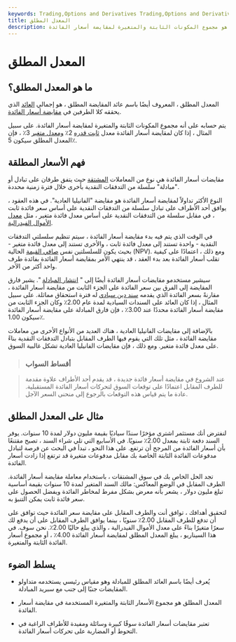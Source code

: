 ```yaml
---
keywords: Trading,Options and Derivatives Trading,Options and Derivatives
title: المعدل المطلق
description: المعدل المطلق ، المعروف أيضًا باسم عائد المقايضة المطلق ، هو مجموع المكونات الثابتة والمتغيرة لمقايضة أسعار الفائدة.
---
```


# المعدل المطلق
## ما هو المعدل المطلق؟

المعدل المطلق ، المعروف أيضًا باسم عائد المقايضة المطلق ، هو إجمالي [العائد](/yield) الذي يحققه كلا الطرفين في [مقايضة أسعار الفائدة](/interestrateswap).

يتم حسابه على أنه مجموع المكونات الثابتة والمتغيرة لمقايضة أسعار الفائدة. على سبيل المثال ، إذا كان لمقايضة أسعار الفائدة معدل [ثابت قدره](/fixedinterestrate) 2٪ [ومعدل متغير](/variableinterestrate) 3٪ ، فإن المعدل المطلق سيكون 5٪.

## فهم الأسعار المطلقة

مقايضات أسعار الفائدة هي نوع من المعاملات [المشتقة](/derivative) حيث يتفق طرفان على تبادل أو "مبادلة" سلسلة من التدفقات النقدية بأخرى خلال فترة زمنية محددة.

النوع الأكثر تداولاً لمقايضة أسعار الفائدة هو مقايضة "الفانيليا العادية". في هذه العقود ، يوافق أحد الأطراف على تبادل سلسلة من التدفقات النقدية على أساس سعر فائدة ثابت ، في مقابل سلسلة من التدفقات النقدية على أساس معدل فائدة متغير ، مثل [معدل الأموال الفيدرالية](/federalfundsrate).

في الوقت الذي يتم فيه بدء مقايضة أسعار الفائدة ، سيتم تنظيم سلسلتي التدفقات النقدية - واحدة تستند إلى معدل فائدة ثابت ، والأخرى تستند إلى معدل فائدة متغير - بحيث يكون للسلسلتين نفس [صافي القيمة](/npv) الحالية (NPV). ومع ذلك ، اعتمادًا على كيفية تقلب أسعار الفائدة بعد بدء العقد ، قد ينتهي الأمر بمقايضة أسعار الفائدة بفائدة طرف واحد أكثر من الآخر.

سيشير مستخدمو مقايضات أسعار الفائدة أيضًا إلى " [انتشار المبادلة](/swapspread) ". يشير فارق المقايضة إلى الفرق بين سعر الفائدة على الجزء الثابت من مقايضة أسعار الفائدة ، مقارنةً بسعر الفائدة الذي يقدمه [سند دين سيادي](/sovereign-debt) له فترة استحقاق مماثلة. على سبيل المثال ، إذا كان العائد على السندات السيادية لمدة عام 2.00٪ وكان الجزء الثابت من مقايضة أسعار الفائدة محددًا عند 3.00٪ ، فإن فارق المبادلة على مقايضة أسعار الفائدة سيكون 1.00٪.

بالإضافة إلى مقايضات الفانيليا العادية ، هناك العديد من الأنواع الأخرى من معاملات مقايضة الفائدة ، مثل تلك التي يقوم فيها الطرف المقابل بتبادل التدفقات النقدية بناءً على معدل فائدة متغير. ومع ذلك ، فإن مقايضات الفانيليا العادية تشكل غالبية السوق.

> ### أقساط السواب

> عند الشروع في مقايضة أسعار فائدة جديدة ، قد يقدم أحد الأطراف علاوة مقدمة للطرف المقابل اعتمادًا على توقعات السوق لتحركات أسعار الفائدة المستقبلية. عادة ما يتم قياس هذه التوقعات بالرجوع إلى منحنى السعر الآجل.

>

## مثال على المعدل المطلق

لنفترض أنك مستثمر اشترى مؤخرًا سندًا سياديًا بقيمة مليون دولار لمدة 10 سنوات. يوفر السند دفعة ثابتة بمعدل 2.00٪ سنويًا. في الأسابيع التي تلي شراء السند ، تصبح مقتنعًا بأن أسعار الفائدة من المرجح أن ترتفع. على هذا النحو ، تبدأ في البحث عن فرصة لتبادل مدفوعات الفائدة الثابتة الخاصة بك مقابل مدفوعات متغيرة قد ترتفع إذا زادت أسعار الفائدة.

تجد الحل الخاص بك في سوق المشتقات ، باستخدام معاملة مقايضة أسعار الفائدة. الطرف المقابل في الوضع المعاكس: مالك السند المتغير لمدة 10 سنوات بقيمة أساسية تبلغ مليون دولار ، يشعر بأنه معرض بشكل مفرط لمخاطر الفائدة ويفضل الحصول على سعر فائدة ثابت يمكن التنبؤ به.

لتحقيق أهدافك ، توافق أنت والطرف المقابل على مقايضة سعر الفائدة حيث توافق على أن تدفع للطرف المقابل 2.00٪ سنويًا ، بينما يوافق الطرف المقابل على أن يدفع لك سعرًا متغيرًا بناءً على معدل الأموال الفيدرالية ، والذي يبلغ حاليًا 2.00٪. نحن سوف. في هذا السيناريو ، يبلغ المعدل المطلق لمقايضة أسعار الفائدة 4.00٪ ، أو مجموع أسعار الفائدة الثابتة والمتغيرة.

## يسلط الضوء

- يُعرف أيضًا باسم العائد المطلق للمبادلة وهو مقياس رئيسي يستخدمه متداولو المقايضات جنبًا إلى جنب مع سبريد المبادلة.

- المعدل المطلق هو مجموع الأسعار الثابتة والمتغيرة المستخدمة في مقايضة أسعار الفائدة.

- تعتبر مقايضات أسعار الفائدة سوقًا كبيرة وسائلة ومفيدة للأطراف الراغبة في التحوط أو المضاربة على تحركات أسعار الفائدة.

